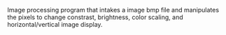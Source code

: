 Image processing program that intakes a image bmp file and manipulates the pixels
to change constrast, brightness, color scaling, and horizontal/vertical image display.
